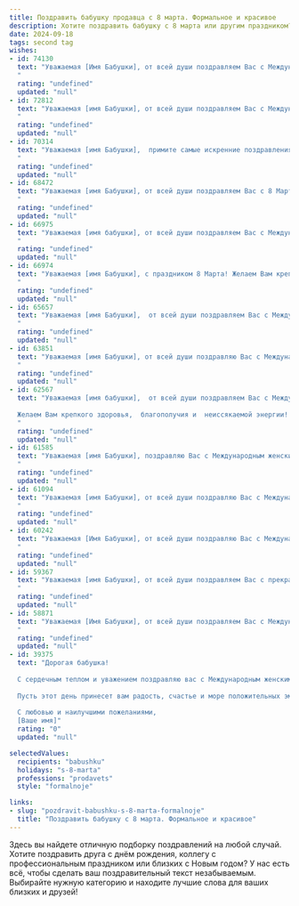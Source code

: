 ```yaml
---
title: Поздравить бабушку продавца с 8 марта. Формальное и красивое
description: Хотите поздравить бабушку с 8 марта или другим праздником? Наш ИИ создаст незабываемое поздравление, а вы обязательно выделитесь среди других.  
date: 2024-09-18
tags: second tag
wishes:
- id: 74130
  text: "Уважаемая [Имя Бабушки], от всей души поздравляем Вас с Международным женским днём 8 Марта! Ваша доброта, трудолюбие и профессионализм, как продавца, всегда были для нас примером. Желаем Вам крепкого здоровья, благополучия и весеннего настроения!
  "
  rating: "undefined"
  updated: "null"
- id: 72812
  text: "Уважаемая [имя Бабушки], от всей души поздравляем Вас с Международным женским днем! Желаем Вам крепкого здоровья, благополучия, радости и позитивных эмоций! Пусть Ваша работа продавца всегда приносит Вам удовлетворение, а клиенты радуют своим вниманием. С праздником!
  "
  rating: "undefined"
  updated: "null"
- id: 70314
  text: "Уважаемая [имя Бабушки],  примите самые искренние поздравления с Международным женским днем 8 Марта! Желаю Вам крепкого здоровья, благополучия,  радости и оптимизма. Пусть Ваша жизнь будет наполнена  теплом и любовью близких.  Особые слова благодарности за Ваш труд и преданность профессии продавца.  Желаю Вам  успехов и процветания в Вашей работе!
  "
  rating: "undefined"
  updated: "null"
- id: 68472
  text: "Уважаемая [имя Бабушки], от всей души поздравляем Вас с 8 Марта!  Ваша доброта, забота и неутомимый труд в роли продавца всегда были примером для всех нас. Желаем Вам крепкого здоровья, радости, благополучия и светлых, весенних дней!
  "
  rating: "undefined"
  updated: "null"
- id: 66975
  text: "Уважаемая [имя бабушки], от всей души поздравляем Вас с Международным женским днем! Желаем Вам крепкого здоровья, благополучия, радости и светлых весенних дней. Пусть Ваша работа приносит Вам удовлетворение, а Ваши близкие всегда будут рядом. С праздником!
  "
  rating: "undefined"
  updated: "null"
- id: 66974
  text: "Уважаемая [имя Бабушки], с праздником 8 Марта! Желаем Вам крепкого здоровья, весеннего настроения и благополучия. Пусть Ваша доброта и забота всегда окружают Вас, а работа приносит радость и удовлетворение. С праздником, дорогая Бабушка!
  "
  rating: "undefined"
  updated: "null"
- id: 65657
  text: "Уважаемая [имя Бабушки],  от всей души поздравляем Вас с Международным женским днем! Благодарим Вас за Ваш труд и преданность профессии продавца, за доброжелательность и отзывчивость, которые Вы дарите своим покупателям. Желаем Вам крепкого здоровья, благополучия,  радости и весеннего настроения!
  "
  rating: "undefined"
  updated: "null"
- id: 63851
  text: "Уважаемая [имя Бабушки], от всей души поздравляю Вас с Международным женским днем 8 Марта! Желаю Вам крепкого здоровья, весеннего настроения, радости и благополучия. Пусть Ваша работа продавца приносит Вам только удовольствие и удовлетворение, а Ваши усилия всегда будут вознаграждены. С праздником!
  "
  rating: "undefined"
  updated: "null"
- id: 62567
  text: "Уважаемая [имя бабушки],  от всей души поздравляем Вас с Международным женским днем! Пусть 8 Марта  принесет Вам много радости, тепла и  приятных моментов.
  
  Желаем Вам крепкого здоровья,  благополучия и  неиссякаемой энергии!  Пусть Ваша работа  приносит Вам удовлетворение, а Ваш дом  всегда будет полон  счастьем и  любовью!
  "
  rating: "undefined"
  updated: "null"
- id: 61585
  text: "Уважаемая [имя Бабушки], поздравляю Вас с Международным женским днем 8 Марта! Желаю Вам крепкого здоровья, благополучия, радости и душевного тепла. Пусть Ваша профессиональная деятельность, работа продавцом, приносит Вам удовлетворение и признание. С праздником!
  "
  rating: "undefined"
  updated: "null"
- id: 61094
  text: "Уважаемая [имя Бабушки], от всей души поздравляю Вас с Международным женским днем 8 Марта! Желаю Вам крепкого здоровья, весеннего настроения, благополучия и радости в каждом дне. Ваша работа продавца – это настоящее призвание, которое приносит Вам удовлетворение и уважение. Спасибо Вам за Вашу доброту, отзывчивость и профессионализм!
  "
  rating: "undefined"
  updated: "null"
- id: 60242
  text: "Уважаемая [Имя Бабушки], от всей души поздравляю Вас с Международным женским днем 8 Марта! Желаю Вам крепкого здоровья, радости, тепла и уюта в Вашем доме. Пусть Ваша работа продавца приносит Вам удовлетворение и финансовое благополучие. С праздником!
  "
  rating: "undefined"
  updated: "null"
- id: 59367
  text: "Уважаемая [имя Бабушки], от всей души поздравляем Вас с прекрасным весенним праздником 8 Марта! Желаем Вам крепкого здоровья, семейного благополучия, радости и тепла. Пусть Ваша доброта и мудрость всегда будут опорой для близких, а Ваши трудовые будни, как продавца, будут наполнены успехом и признанием!
  "
  rating: "undefined"
  updated: "null"
- id: 58871
  text: "Уважаемая [Имя Бабушки], от всей души поздравляем Вас с Международным женским днем! Желаем Вам крепкого здоровья, бодрости духа, радости и любви. Пусть Ваша работа приносит Вам только удовольствие, а ваши покупатели всегда будут довольны Вашей добротой и профессионализмом. С праздником!
  "
  rating: "undefined"
  updated: "null"
- id: 39375
  text: "Дорогая бабушка!
  
  С сердечным теплом и уважением поздравляю вас с Международным женским днем 8 марта! В этот замечательный день хочу выразить вам свою глубокую благодарность за вашу любовь, заботу и мудрость. Ваш труд, как продавца, всегда был отмечен терпением и добротой, а ваш жизненный опыт служит примером для всех нас.
  
  Пусть этот день принесет вам радость, счастье и море положительных эмоций. Желаю здоровья, благополучия и всегда яркого солнца в душе!
  
  С любовью и наилучшими пожеланиями,
  [Ваше имя]"
  rating: "0"
  updated: "null"

selectedValues:
  recipients: "babushku"
  holidays: "s-8-marta"
  professions: "prodavets"
  style: "formalnoje"

links:
- slug: "pozdravit-babushku-s-8-marta-formalnoje"
  title: "Поздравить бабушку с 8 марта. Формальное и красивое"
---
```


Здесь вы найдете отличную подборку поздравлений на любой случай. 
Хотите поздравить друга с днём рождения, коллегу с профессиональным праздником или близких с Новым годом? У нас есть всё, чтобы сделать ваш поздравительный текст незабываемым. Выбирайте нужную категорию и находите лучшие слова для ваших близких и друзей!
